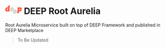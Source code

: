 ![Digital Enterprise End-to-end Platform Microservices](https://github.com/MitocGroup/deep-microservices-helloworld/blob/master/src/DeepHelloWorld/Frontend/img/logo.png) DEEP Root Aurelia 
================================

Root Aurelia Microservice built on top of DEEP Framework and published in DEEP Marketplace

> To Be Updated
